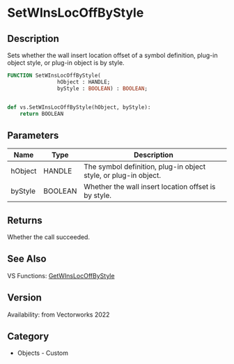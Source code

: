 # SetWInsLocOffByStyle

## Description
Sets whether the wall insert location offset of a symbol definition, plug-in object style, or plug-in object is by style.

```pascal
FUNCTION SetWInsLocOffByStyle(
				hObject : HANDLE;
				byStyle : BOOLEAN) : BOOLEAN;
```

```python

def vs.SetWInsLocOffByStyle(hObject, byStyle):
    return BOOLEAN
```

## Parameters
|Name|Type|Description|
|---|---|---|
|hObject|HANDLE|The symbol definition, plug-in object style, or plug-in object.|
|byStyle|BOOLEAN|Whether the wall insert location offset is by style.|

## Returns
Whether the call succeeded.

## See Also
VS Functions:
[GetWInsLocOffByStyle](GetWInsLocOffByStyle.md)

## Version
Availability: from Vectorworks 2022
## Category
* Objects - Custom

